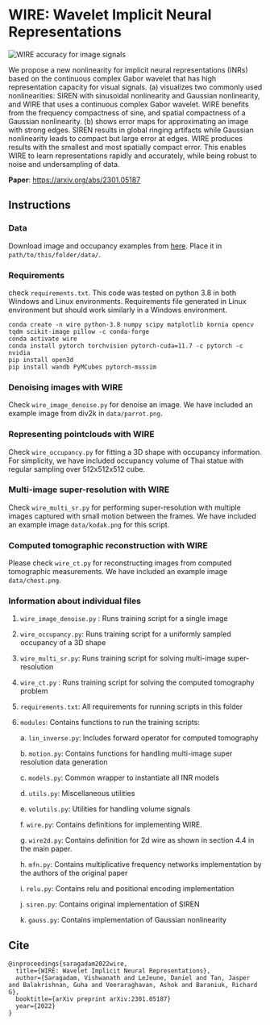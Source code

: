 # WIRE: Wavelet Implicit Neural Representations

![WIRE accuracy for image signals](images/teaser.png)
<figcaption>We propose a new nonlinearity for implicit neural representations (INRs) based on the continuous complex Gabor wavelet that has high representation capacity for visual signals. (a) visualizes two commonly used nonlinearities: SIREN with sinusoidal nonlinearity and Gaussian nonlinearity, and WIRE that uses a continuous complex Gabor wavelet. WIRE benefits from the frequency compactness of sine, and spatial compactness of a Gaussian nonlinearity. (b) shows error maps for approximating an image with strong edges. SIREN results in global ringing artifacts while Gaussian nonlinearity leads to compact but large error at edges. WIRE produces results with the smallest and most spatially compact error. This enables WIRE to learn representations rapidly and accurately, while being robust to noise and undersampling of data.
</figcaption>


**Paper**: https://arxiv.org/abs/2301.05187

## Instructions

### Data
Download image and occupancy examples from [here](https://www.dropbox.com/sh/qhesdb7shqa7rdt/AADQqMNCQ120VJGawX2of8nTa?dl=0). Place it in `path/to/this/folder/data/`. 
### Requirements
check `requirements.txt`. This code was tested on python 3.8 in both Windows and Linux environments. Requirements file generated in Linux environment but should work similarly in a Windows environment. 

```
conda create -n wire python-3.8 numpy scipy matplotlib kornia opencv tqdm scikit-image pillow -c conda-forge
conda activate wire
conda install pytorch torchvision pytorch-cuda=11.7 -c pytorch -c nvidia
pip install open3d
pip install wandb PyMCubes pytorch-msssim
```

### Denoising images with WIRE
Check `wire_image_denoise.py` for denoise an image. We have included an example image  from div2k in `data/parrot.png`. 

### Representing pointclouds with WIRE
Check `wire_occupancy.py` for fitting a 3D shape with occupancy information. For simplicity, we have included occupancy volume of Thai statue with regular sampling over 512x512x512 cube. 

### Multi-image super-resolution with WIRE
Check `wire_multi_sr.py` for performing super-resolution with multiple images captured with small motion between the frames. We have included an example image `data/kodak.png` for this script.

### Computed tomographic reconstruction with WIRE 
Please check `wire_ct.py` for reconstructing images from computed tomographic measurements. We have included an example image `data/chest.png`.

### Information about individual files
1. `wire_image_denoise.py` : Runs training script for a single image
2. `wire_occupancy.py`: Runs training script for a uniformly sampled occupancy of a 3D shape
3. `wire_multi_sr.py`: Runs training script for solving multi-image super-resolution
3. `wire_ct.py` : Runs training script for solving the computed tomography problem
3. `requirements.txt`: All requirements for running scripts in this folder
4. `modules`: Contains functions to run the training scripts:

    a. `lin_inverse.py`: Includes forward operator for computed tomography

    b. `motion.py`: Contains functions for handling multi-image super resolution data generation

    c. `models.py`: Common wrapper to instantiate all INR models

    d. `utils.py`: Miscellaneous utilities

    e. `volutils.py`: Utilities for handling volume signals

    f. `wire.py`: Contains definitions for implementing WIRE.

    g. `wire2d.py`: Contains definition for 2d wire as shown in section 4.4 in the main paper.

    h. `mfn.py`: Contains multiplicative frequency networks implementation by the authors of the original paper

    i. `relu.py`: Contains relu and positional encoding implementation

    j. `siren.py`: Contains original implementation of SIREN

    k. `gauss.py`: Contains implementation of Gaussian nonlinearity

    

## Cite

```
@inproceedings{saragadam2022wire,
  title={WIRE: Wavelet Implicit Neural Representations},
  author={Saragadam, Vishwanath and LeJeune, Daniel and Tan, Jasper and Balakrishnan, Guha and Veeraraghavan, Ashok and Baraniuk, Richard G},
  booktitle={arXiv preprint arXiv:2301.05187}
  year={2022}
}
```

